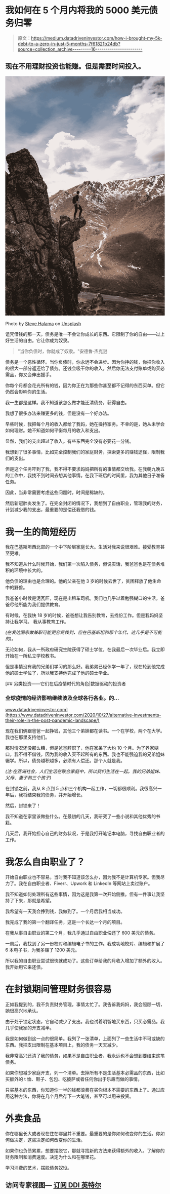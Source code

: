# 我如何在 5 个月内将我的 5000 美元债务归零

> 原文：<https://medium.datadriveninvestor.com/how-i-brought-my-5k-debt-to-a-zero-in-just-5-months-7f61821b24db?source=collection_archive---------16----------------------->

## 现在不用理财投资也能赚。但是需要时间投入。

![](img/067c82e572ebfa7f00e453afa335c891.png)

Photo by [Steve Halama](https://unsplash.com/@steve3p_0?utm_source=medium&utm_medium=referral) on [Unsplash](https://unsplash.com?utm_source=medium&utm_medium=referral)

诅咒借钱的那一天。债务是唯一不会让你成长的东西。它限制了你的自由——过上好生活的自由。它让你成为奴隶。

> "当你负债时，你就成了奴隶。"安德鲁·杰克逊

债务是一个恶性循环。当你负债时，你永远不会进步。因为你挣的钱，你把你收入的很大一部分返还给了债务。还钱会吸干你的收入，然后你无法支付账单或购买必需品，你又会伸出援手。

你每个月都会花光所有的钱，因为你正在为那些你甚至都不记得的东西买单。但它仍然会影响你的生活。

我一生都是这样。我不知道该怎么做才能还清债务，获得自由。

我想了很多办法来赚更多的钱，但是没有一个好办法。

早些时候，我把每个月的收入都给了我妈，她在操持家务。不幸的是，她从未学会如何理财。她不知道如何平衡每月的收入和支出。

显然，我们的支出超过了收入。有些东西完全没有必要花一分钱。

我想到了很多事情，比如完全控制我们的家庭财务，探索更多的赚钱途径，限制我们的支出。

但是这个任务吓到了我，我不得不要求妈妈把所有的事情都交给我。在我朝九晚五的工作中，我找不到时间去想其他事情。在我下班后的时间里，我为其他日子准备任务。

因此，当非常需要考虑这些问题时，时间是稀缺的。

然后新冠肺炎发生了。在完全封闭的情况下，我想到了自由职业，管理我的财务，计划减少我的支出，最重要的是偿还我借的钱。

# 我一生的简短经历

我在巴基斯坦西北部的一个中下阶层家庭长大。生活对我来说很艰难。接受教育甚至更难。

我不知道从什么时候开始，我们第一次陷入债务，但说实话，我爸爸也是在债务堆积的环境中长大的。

他负债的理由也是合理的。他的父亲在他 3 岁的时候去世了，贫困释放了他生命中的野兽。

我爸爸小时候是泥瓦匠，现在是出租车司机。我们也几乎过着勉强糊口的生活。爸爸尽他所能为我们提供教育。

有时候，在我快 18 岁的时候，爸爸想让我告别教育，去找份工作。但是我妈妈坚持让我学习。
我从事教育工作。

*(在发达国家做兼职可能更容易找到，但在巴基斯坦和那个年代，这几乎是不可能的)。*

无论如何，我从一所政府研究生院获得了硕士学位，在我最后一次毕业后。我立即开始在一所私立学校教书。

但是事情没有我的兄弟们学习的那么好。我弟弟已经休学一年了，现在轮到他完成他的硕士学位了，所以我支持他完成了他的硕士学业。

[](https://www.datadriveninvestor.com/2020/10/27/alternative-investments-their-role-in-the-post-pandemic-landscape/) [## 另类投资——它们在后疫情时代的角色|数据驱动的投资者

### 全球疫情的经济影响继续波及全球各行各业。的…

www.datadriveninvestor.com](https://www.datadriveninvestor.com/2020/10/27/alternative-investments-their-role-in-the-post-pandemic-landscape/) 

现在我们俩跟爸爸一起挣钱，其他三个弟妹都在读书。一个在学校，两个在大学。我也在那里支持他们。

那时情况还没那么糟，但是爸爸辞职了，他在家呆了大约 10 个月。为了养家糊口，我不得不借钱，因为我的收入买不起所有的东西。我也不能强迫我的兄弟姐妹辍学。所以，债务越积越多，必须有人偿还。那个人就是我。

*(注:在亚洲社会，人们生活在联合家庭中，所以我们生活在一起。我的兄弟姐妹、父母、妻子和三个孩子)*

在封锁之前，我从 8 点到 5 点和三个机构一起工作，一切都很顺利。我很高兴一年后，我将结束我的债务，并开始增长。

然后，封锁来了！

我不知道在家里该做些什么。在最初的几天，我研究了一些小说和其他优秀的书籍。

几天后，我开始担心自己的财务状况，于是我打开笔记本电脑，寻找自由职业者的工作。

# 我怎么自由职业了？

开始自由职业也不容易。当时我不知道该怎么办，因为我不是计算机专家。但我尽力了。我在自由职业者、Fiverr、Upwork 和 LinkedIn 等网站上卖过账户。

我不知道如何处理所有这些事情，因为这是我第一次开始侧推。但有一件事让我坚持了下来，那就是希望。

我希望有一天我会挣到钱，我做到了。一个月后我相当成功。

我完成了我的第一个翻译任务，这是一个长达一个月的项目。

在我从事自由职业的第二个月，我几乎通过自由职业偿还了 600 美元的债务。

一周后，我找到了另一份校对和编辑电子书的工作。我成功地校对、编辑和扩展了 6 本电子书，为我多赚了 1200 美元。

所以我的自由职业尝试很快就成功了。这些订单给我的月收入增加了额外的收入。我开始用它来还债。

# 在封锁期间管理财务很容易

正如我提到的，我不负责财务管理，事情太忙了。我告诉我妈妈，我会照顾一切，她很高兴地承认。

由于处于锁定状态，它自动减少了支出。我也试着明智地买东西，只买必需品。我几乎使我家的开支减半。

我是如何做到这一点的很简单。我列了一张清单，上面列了一些生活中不可或缺的东西。我把支出限制在基本项目上，我的债务一天天减少。

我非常高兴还清了我的债务，如果不是自由职业者，我永远也不会想到要结束这笔债务。

如果你想减少家庭开支，列一个清单。去掉所有不是生活基本必需品的东西，比如买额外的 t 恤、鞋子、包包、吃披萨或者任何你出于乐趣而做的事情。

只买基本的东西，你知道你一半的钱都浪费在买你根本不需要的东西上了。通过应用这种方法，你将在几个月后存下一大笔钱，甚至可以用来投资。

# 外卖食品

你在哪里长大或者现在住在哪里并不重要。最重要的是你如何改变你的生活。你如何做决定，这些决定如何改变你的生活。

如果你也负债累累，想要摆脱它，那就寻找新的方法来获得额外的收入。了解你的财务限制和消费速度。决定为什么和在哪里花。

学习消费的艺术，摆脱债务奴役。

## 访问专家视图— [订阅 DDI 英特尔](https://datadriveninvestor.com/ddi-intel)